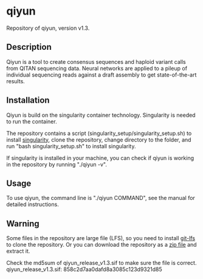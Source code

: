 # qiyun


Repository of qiyun, version v1.3.

## Description
Qiyun is a tool to create consensus sequences and haploid variant calls from QITAN sequencing data. Neural networks are applied to a pileup of individual sequencing reads against a draft assembly to get state-of-the-art results. 


## Installation
Qiyun is build on the singularity container technology. Singularity is needed to run the container.

The repository contains a script (singularity_setup/singularity_setup.sh) to install [singularity](https://sylabs.io/singularity/), clone the repository, change directory to the folder, and run "bash singularity_setup.sh" to install singularity.

If singularity is installed in your machine, you can check if qiyun is working in the repository by running "./qiyun -v".


## Usage
To use qiyun, the command line is "./qiyun COMMAND", see the manual for detailed instructions.


## Warning
Some files in the repository are large file (LFS), so you need to install [git-lfs](https://git-lfs.com/) to clone the repository.
Or you can download the repository as a [zip file](http://gitlab.qitantech.com/chandlerxu/qiyun_release/-/archive/v1.3/qiyun_release-v1.3.zip) and extract it.

Check the md5sum of qiyun_release_v1.3.sif to make sure the file is correct.
qiyun_release_v1.3.sif: 858c2d7aa0dafd8a3085c123d9321d85